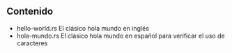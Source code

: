 ## Contenido
- hello-world.rs El clásico hola mundo en inglés
- hola-mundo.rs El clásico hola mundo en español para verificar el uso de caracteres

